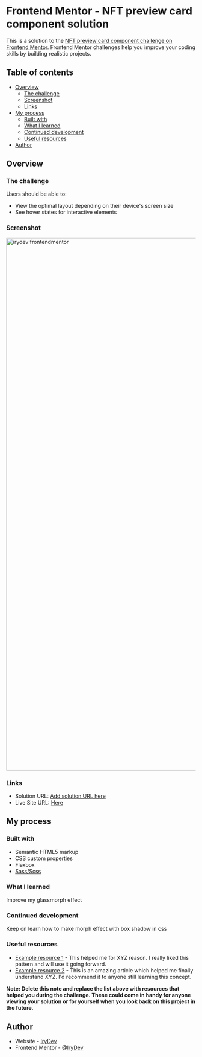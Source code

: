 # Frontend Mentor - NFT preview card component solution

This is a solution to the [NFT preview card component challenge on Frontend Mentor](https://www.frontendmentor.io/challenges/nft-preview-card-component-SbdUL_w0U). Frontend Mentor challenges help you improve your coding skills by building realistic projects. 

## Table of contents

- [Overview](#overview)
  - [The challenge](#the-challenge)
  - [Screenshot](#screenshot)
  - [Links](#links)
- [My process](#my-process)
  - [Built with](#built-with)
  - [What I learned](#what-i-learned)
  - [Continued development](#continued-development)
  - [Useful resources](#useful-resources)
- [Author](#author)

## Overview

### The challenge

Users should be able to:

- View the optimal layout depending on their device's screen size
- See hover states for interactive elements

### Screenshot
<img width="1411" alt="irydev frontendmentor" src="https://github.com/IryDev/NFT-preview-card-compontent/assets/86270481/7e018a5b-89fb-47d1-88e3-9b92ba8466b3">

### Links

- Solution URL: [Add solution URL here](https://your-solution-url.com)
- Live Site URL: [Here](https://irydev.github.io/NFT-preview-card-compontent/)

## My process

### Built with

- Semantic HTML5 markup
- CSS custom properties
- Flexbox
- [Sass/Scss](https://sass-lang.com)

### What I learned

Improve my glassmorph effect

### Continued development

Keep on learn how to make morph effect with box shadow in css

### Useful resources

- [Example resource 1](https://www.example.com) - This helped me for XYZ reason. I really liked this pattern and will use it going forward.
- [Example resource 2](https://www.example.com) - This is an amazing article which helped me finally understand XYZ. I'd recommend it to anyone still learning this concept.

**Note: Delete this note and replace the list above with resources that helped you during the challenge. These could come in handy for anyone viewing your solution or for yourself when you look back on this project in the future.**

## Author

- Website - [IryDev](https://irydev.github.io/CV)
- Frontend Mentor - [@IryDev](https://www.frontendmentor.io/profile/IryDev)


